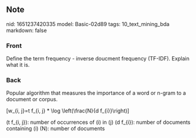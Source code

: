 ## Note
nid: 1651237420335
model: Basic-02d89
tags: 10_text_mining_bda
markdown: false

### Front
Define the term frequency - inverse doucment frequency (TF-IDF). Explain what it is.

### Back
Popular algorithm that measures the importance of a word or n-gram to a document or corpus.

\[w_{i, j}=t f_{i, j} * \log \left(\frac{N}{d f_{i}}\right)\]

\(t f_{i, j}\): number of occurrences of \(i\) in \(j\) 
\(d f_{i}\): number of documents containing \(i\) 
\(N\): number of documents
